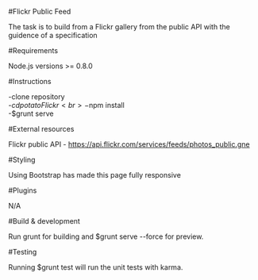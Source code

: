 #Flickr Public Feed

The task is to build from a Flickr gallery from the public API with the guidence of a specification

#Requirements

Node.js versions >= 0.8.0

#Instructions

-clone repository<br>
-$cd potatoFlickr <br>
-$npm install <br>
-$grunt serve

#External resources

Flickr public API - https://api.flickr.com/services/feeds/photos_public.gne

#Styling

Using Bootstrap has made this page fully responsive

#Plugins

N/A

#Build & development

Run grunt for building and $grunt serve --force for preview.

#Testing

Running $grunt test will run the unit tests with karma.
